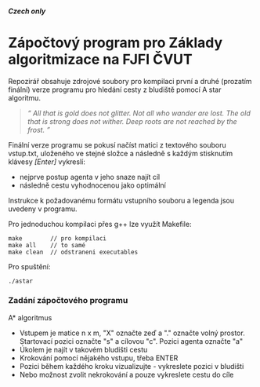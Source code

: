 ##### ***Czech only***
# Zápočtový program pro Základy algoritmizace na FJFI ČVUT
Repozirář obsahuje zdrojové soubory pro kompilaci první a druhé (prozatím finální) verze programu pro hledání cesty z bludiště pomocí A star algoritmu.

> *“
All that is gold does not glitter.
Not all who wander are lost.
The old that is strong does not wither.
Deep roots are not reached by the frost. 
”*

Finální verze programu se pokusí načíst matici z textového souboru vstup.txt, uloženého ve stejné složce a následně s každým stisknutím klávesy *[Enter]* vykreslí:

- nejprve postup agenta v jeho snaze najít cíl
- následně cestu vyhodnocenou jako optimální

Instrukce k požadovanému formátu vstupního souboru a legenda jsou uvedeny v programu.

Pro jednoduchou kompilaci přes g++ lze využít Makefile:

```
make		// pro kompilaci
make all	// to samé
make clean	// odstraneni executables
```

Pro spuštění:

```
./astar
```

### Zadání zápočtového programu
A* algoritmus
- Vstupem je matice n x m, "X" označte zeď a "." označte volný prostor. Startovací pozici označte "s" a cílovou "c". Pozici agenta označte "a" 
- Úkolem je najít v takovém bludišti cestu
- Krokování pomocí nějakého vstupu, třeba ENTER
- Pozici během každého kroku vizualizujte - vykreslete pozici v bludišti
- Nebo možnost zvolit nekrokování a pouze vykreslete cestu do cíle
